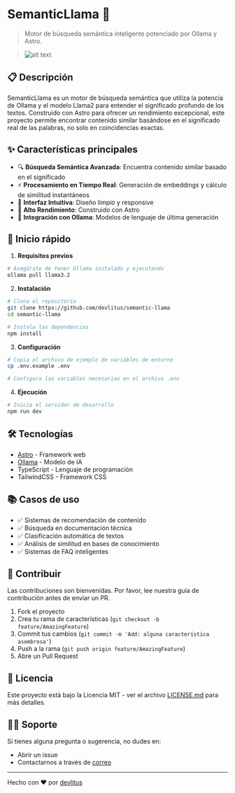 # SemanticLlama 🦙

> Motor de búsqueda semántica inteligente potenciado por Ollama y Astro.

> ![alt text](application.png)

## 📋 Descripción

SemanticLlama es un motor de búsqueda semántica que utiliza la potencia de Ollama y el modelo Llama2 para entender el significado profundo de los textos. Construido con Astro para ofrecer un rendimiento excepcional, este proyecto permite encontrar contenido similar basándose en el significado real de las palabras, no solo en coincidencias exactas.

## ✨ Características principales

- 🔍 **Búsqueda Semántica Avanzada**: Encuentra contenido similar basado en el significado
- ⚡ **Procesamiento en Tiempo Real**: Generación de embeddings y cálculo de similitud instantáneos
- 🎨 **Interfaz Intuitiva**: Diseño limpio y responsive
- 🚀 **Alto Rendimiento**: Construido con Astro
- 🤖 **Integración con Ollama**: Modelos de lenguaje de última generación

## 🚀 Inicio rápido

1. **Requisitos previos**

```bash
# Asegúrate de tener Ollama instalado y ejecutando
ollama pull llama3.2
```

2. **Instalación**

```bash
# Clona el repositorio
git clone https://github.com/devlitus/semantic-llama
cd semantic-llama

# Instala las dependencias
npm install
```

3. **Configuración**

```bash
# Copia el archivo de ejemplo de variables de entorno
cp .env.example .env

# Configura las variables necesarias en el archivo .env
```

4. **Ejecución**

```bash
# Inicia el servidor de desarrollo
npm run dev
```

## 🛠️ Tecnologías

- [Astro](https://astro.build) - Framework web
- [Ollama](https://ollama.ai) - Modelo de IA
- TypeScript - Lenguaje de programación
- TailwindCSS - Framework CSS

## 📚 Casos de uso

- ✅ Sistemas de recomendación de contenido
- ✅ Búsqueda en documentación técnica
- ✅ Clasificación automática de textos
- ✅ Análisis de similitud en bases de conocimiento
- ✅ Sistemas de FAQ inteligentes

## 🤝 Contribuir

Las contribuciones son bienvenidas. Por favor, lee nuestra guía de contribución antes de enviar un PR.

1. Fork el proyecto
2. Crea tu rama de características (`git checkout -b feature/AmazingFeature`)
3. Commit tus cambios (`git commit -m 'Add: alguna característica asombrosa'`)
4. Push a la rama (`git push origin feature/AmazingFeature`)
5. Abre un Pull Request

## 📄 Licencia

Este proyecto está bajo la Licencia MIT - ver el archivo [LICENSE.md](LICENSE.md) para más detalles.

## 🙋‍♂️ Soporte

Si tienes alguna pregunta o sugerencia, no dudes en:

- Abrir un issue
- Contactarnos a través de [correo](mailto:devlitus@gmail.com)

---

Hecho con ❤️ por [devlitus](https://github.com/devlitus)
